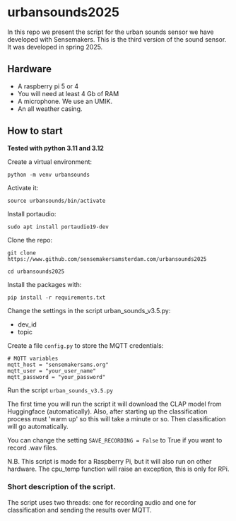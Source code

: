 # urbansounds2025

In this repo we present the script for the urban sounds sensor we have developed with Sensemakers. This is the third version of the sound sensor. It was developed in spring 2025.

## Hardware
- A raspberry pi 5 or 4
-   You will need at least 4 Gb of RAM 
- A microphone. We use an UMIK.
- An all weather casing.

## How to start
**Tested with python 3.11 and 3.12**

Create a virtual environment:

`python -m venv urbansounds`

Activate it:

`source urbansounds/bin/activate`

Install portaudio:

`sudo apt install portaudio19-dev`

Clone the repo:

`git clone https://www.github.com/sensemakersamsterdam.com/urbansounds2025` 

`cd urbansounds2025`

Install the packages with:

`pip install -r requirements.txt`

Change the settings in the script urban_sounds_v3.5.py: 
- dev_id 
- topic

Create a file  `config.py` to store the MQTT credentials:
```
# MQTT variables 
mqtt_host = "sensemakersams.org"
mqtt_user = "your_user_name"
mqtt_password = "your_password"
```

Run the script `urban_sounds_v3.5.py`

The first time you will run the script it will download the CLAP model from Huggingface (automatically).
Also, after starting up the classification process must 'warm up' so this will take a minute or so. Then classification will go automatically.

You can change the setting `SAVE_RECORDING = False` to True if you want to record .wav files. 

N.B. This script is made for a Raspberry Pi, but it will also run on other hardware. The cpu_temp function will raise an exception, this is only for RPi. 


### Short description of the script.
The script uses two threads: one for recording audio and one for classification and sending the results over MQTT.
